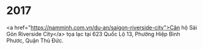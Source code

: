 # 2017
&lt;a href="https://namminh.com.vn/du-an/saigon-riverside-city">Căn hộ Sài Gỏn Riverside City&lt;/a> tọa lạc tại 623 Quốc Lộ 13, Phường Hiệp Bình Phươc, Quận Thủ Đức. 
